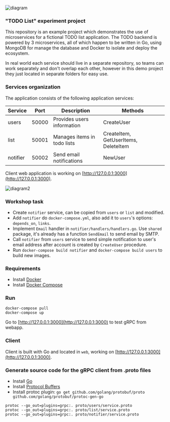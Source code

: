 ![diagram](https://github.com/wizelineacademy/GoWorkshop/raw/master/diagram.png)

### "TODO List" experiment project

This repository is an example project which demonstrates the use of microservices for a fictional TODO list application. The TODO backend is powered by 3 microservices, all of which happen to be written in Go, using MongoDB for manage the database and Docker to isolate and deploy the ecosystem.

In real world each service should live in a separate repository, so teams can work separately and don't overlap each other, however in this demo project they just located in separate folders for easy use.

### Services organization

The application consists of the following application services:

| Service  | Port  | Description                   | Methods                              |
|----------|-------|-------------------------------|--------------------------------------|
| users    | 50000 | Provides users information    | CreateUser                           |
| list     | 50001 | Manages items in todo lists   | CreateItem, GetUserItems, DeleteItem |
| notifier | 50002 | Send email notifications      | NewUser                              |

Client web application is working on [http://127.0.0.1:3000](http://127.0.0.1:3000).

![diagram2](https://github.com/wizelineacademy/GoWorkshop/raw/master/diagram2.png)

### Workshop task

 - Create `notifier` service, can be copied from `users` or `list` and modified.
 - Add `notifier` do `docker-compose.yml`, also add it to `users`'s options: `depends_on`, `links`.
 - Implement `Email` handler in `notifier/handlers/handlers.go`. Use `shared` package, it's already has a function `SendEmail` to send email by SMTP.
 - Call `notifier` from `users` service to send simple notification to user's email address after account is created by `CreateUser` procedure.
 - Run `docker-compose build notifier` and `docker-compose build users` to build new images.

### Requirements

 - Install [Docker](https://www.docker.com/get-docker)
 - Install [Docker Compose](https://docs.docker.com/compose/install)

### Run

```
docker-compose pull
docker-compose up
```

Go to [http://127.0.0.1:3000](http://127.0.0.1:3000) to test gRPC from webapp.

### Client

Client is built with Go and located in `web`, working on [http://127.0.0.1:3000](http://127.0.0.1:3000).

### Generate source code for the gRPC client from .proto files

 - Install [Go](https://golang.org/dl/)
 - Install [Protocol Buffers](https://github.com/google/protobuf/releases)
 - Install protoc plugin: `go get github.com/golang/protobuf/proto github.com/golang/protobuf/protoc-gen-go`

```
protoc --go_out=plugins=grpc:. proto/users/service.proto
protoc --go_out=plugins=grpc:. proto/list/service.proto
protoc --go_out=plugins=grpc:. proto/notifier/service.proto
```
